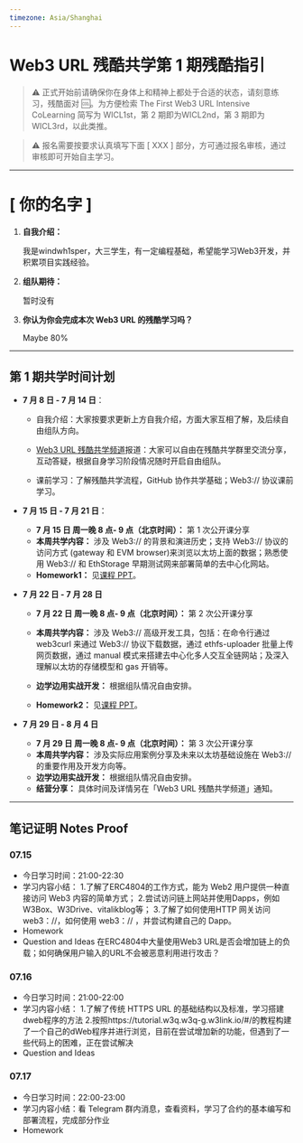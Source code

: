 ```yaml
---
timezone: Asia/Shanghai
---
```


# Web3 URL 残酷共学第 1 期残酷指引

> ⚠️ 正式开始前请确保你在身体上和精神上都处于合适的状态，请刻意练习，残酷面对 🆒。为方便检索 The First Web3 URL Intensive CoLearning 简写为 WICL1st，第 2 期即为WICL2nd，第 3 期即为 WICL3rd，以此类推。

> ⚠️ 报名需要按要求认真填写下面 [ XXX ] 部分，方可通过报名审核，通过审核即可开始自主学习。

---

# [ 你的名字 ]

1. **自我介绍：**

   我是windwh1sper，大三学生，有一定编程基础，希望能学习Web3开发，并积累项目实践经验。

2. **组队期待：**

   暂时没有

3. **你认为你会完成本次 Web3 URL 的残酷学习吗？**

   Maybe 80% 

---

## 第 1 期共学时间计划

- **7 月 8 日 - 7 月 14 日**：

  - 自我介绍：大家按要求更新上方自我介绍，方面大家互相了解，及后续自由组队方向。

  -  [Web3 URL 残酷共学频道](https://t.me/LXDAO/8748)报道：大家可以自由在残酷共学群里交流分享，互动答疑，根据自身学习阶段情况随时开启自由组队。

  - 课前学习：了解残酷共学流程，GitHub 协作共学基础；Web3:// 协议课前学习。

- **7 月 15 日 - 7 月 21 日**：

  - **7 月 15 日 周一晚 8 点- 9 点（北京时间）：** 第 1 次公开课分享
  - **本周共学内容：** 涉及 Web3://  的背景和演进历史；支持 Web3://  协议的访问方式 (gateway 和 EVM browser)来浏览以太坊上面的数据；熟悉使用 Web3://  和 EthStorage 早期测试网来部署简单的去中心化网站。
  - **Homework1：** 见[课程 PPT](https://docs.google.com/presentation/d/1egJUKJrjC9wjkmOF9sLBkTSwHpd6hl8FXkWehPW7kFk/edit#slide=id.g1754f50a55c_0_11)。

- **7 月 22 日 - 7 月 28 日**
  - **7 月 22 日 周一晚 8 点- 9 点（北京时间）：** 第 2 次公开课分享

  - **本周共学内容：** 涉及 Web3://  高级开发工具，包括：在命令行通过 web3curl 来通过 Web3://  协议下载数据，通过 ethfs-uploader 批量上传网页数据，通过 manual 模式来搭建去中心化多人交互全链网站；及深入理解以太坊的存储模型和 gas 开销等。
  - **边学边用实战开发：** 根据组队情况自由安排。
  - **Homework2：** 见[课程 PPT](https://docs.google.com/presentation/d/1egJUKJrjC9wjkmOF9sLBkTSwHpd6hl8FXkWehPW7kFk/edit#slide=id.g1754f50a55c_0_11)。

- **7 月 29 日 - 8 月 4 日**
  - **7 月 29 日 周一晚 8 点- 9 点（北京时间）：** 第 3 次公开课分享
  - **本周共学内容：** 涉及实际应用案例分享及未来以太坊基础设施在 Web3://  的重要作用及开发方向等。
  - **边学边用实战开发：** 根据组队情况自由安排。
  - **结营分享：** 具体时间及详情另在「Web3 URL 残酷共学频道」通知。

---

## 笔记证明 Notes Proof
<!-- Content_START --> 
### 07.15



- 今日学习时间：21:00-22:30
- 学习内容小结：
  1.了解了ERC4804的工作方式，能为 Web2 用户提供一种直接访问 Web3 内容的简单方式；
  2.尝试访问链上网站并使用Dapps，例如W3Box、W3Drive、vitalikblog等；
  3.了解了如何使用HTTP 网关访问 web3：//，如何使用 web3：// ，并尝试构建自己的 Dapp。
- Homework 
- Question and Ideas
  在ERC4804中大量使用Web3 URL是否会增加链上的负载；如何确保用户输入的URL不会被恶意利用进行攻击？


### 07.16

- 今日学习时间：21:00-22:00
- 学习内容小结：
  1.了解了传统 HTTPS URL 的基础结构以及标准，学习搭建dweb程序的方法
  2.按照https://tutorial.w3q.w3q-g.w3link.io/#/的教程构建了一个自己的dWeb程序并进行浏览，目前在尝试增加新的功能，但遇到了一些代码上的困难，正在尝试解决
- Question and Ideas
  


### 07.17


-   今日学习时间：22:00-23:00
-   学习内容小结：看 Telegram 群内消息，查看资料，学习了合约的基本编写和部署流程，完成部分作业
-   Homework 


<!-- Content_END -->
